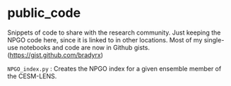 # public_code
Snippets of code to share with the research community. Just keeping the NPGO code here, since it is linked to in other locations. Most of my single-use notebooks and code are now in Github gists. (https://gist.github.com/bradyrx)

`NPGO_index.py` : Creates the NPGO index for a given ensemble member of the CESM-LENS.
